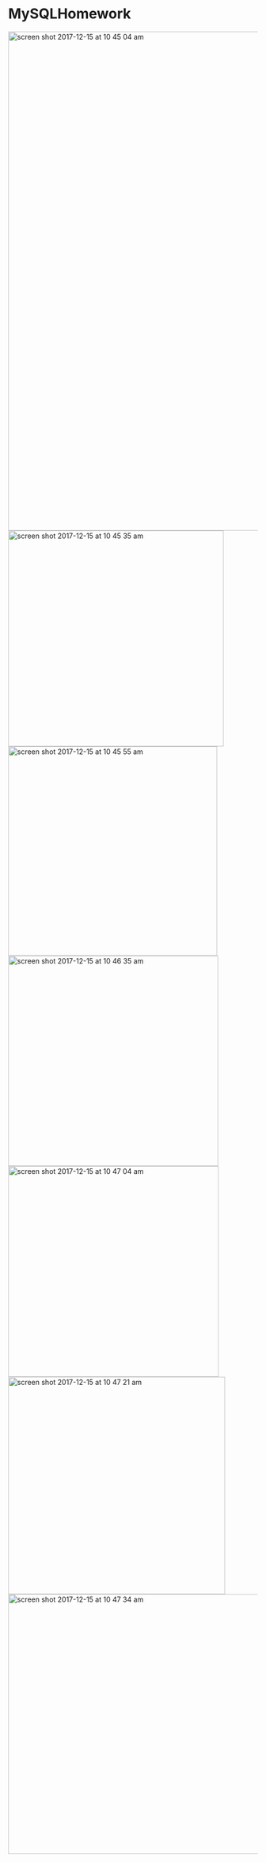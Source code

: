 # MySQLHomework
<img width="1006" alt="screen shot 2017-12-15 at 10 45 04 am" src="https://user-images.githubusercontent.com/32141146/34052104-9378cd8e-e186-11e7-9984-06d4373c8d7e.png">

<img width="435" alt="screen shot 2017-12-15 at 10 45 35 am" src="https://user-images.githubusercontent.com/32141146/34052158-d362ee8e-e186-11e7-9dbb-999240101457.png">

<img width="422" alt="screen shot 2017-12-15 at 10 45 55 am" src="https://user-images.githubusercontent.com/32141146/34052203-0a7a347c-e187-11e7-9af1-542295017b3a.png">

<img width="424" alt="screen shot 2017-12-15 at 10 46 35 am" src="https://user-images.githubusercontent.com/32141146/34052239-2915a3f8-e187-11e7-91ee-845e70902338.png">

<img width="425" alt="screen shot 2017-12-15 at 10 47 04 am" src="https://user-images.githubusercontent.com/32141146/34052252-3586b06e-e187-11e7-8554-350b368dd488.png">

<img width="438" alt="screen shot 2017-12-15 at 10 47 21 am" src="https://user-images.githubusercontent.com/32141146/34052265-3f4af236-e187-11e7-88ac-538b2b6a758b.png">

<img width="524" alt="screen shot 2017-12-15 at 10 47 34 am" src="https://user-images.githubusercontent.com/32141146/34052277-4959dfc6-e187-11e7-8d9f-3f9a829404dc.png">
